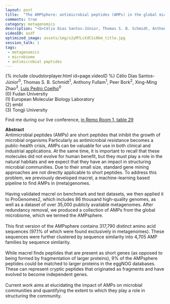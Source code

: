 ```yaml
---
layout: post
title:  "The AMPSphere: antimicrobial peptides (AMPs) in the global microbiome"
comments: true
category: metagenomics
description: "<b>Célio Dias Santos-Júnior, Thomas S. B. Schmidt, Anthony Fullam, Peer Bork, Xing-Ming Zhao, Luis Pedro Coelho</b><br/>Antimicrobial peptides (AMPs) are short peptides t..."
videoID: asdf
optimized_image: assets/img/x2yM7LcXdCSi0bm_title.jpg
session_talk: 1
tags:
 - metagenomics
 - microbiome
 - antimicrobial peptides
---
```

{% include cloudstorplayer.html id=page.videoID %}
Célio Dias Santos-Júnior<sup>0</sup>, Thomas S. B. Schmidt<sup>1</sup>, Anthony Fullam<sup>1</sup>, Peer Bork<sup>2</sup>, Xing-Ming Zhao<sup>3</sup>, <u>Luis Pedro Coelho</u><sup>0</sup><br/>
\(0\) Fudan University<br/>
\(1\) European Molecular Biology Laboratory<br/>
\(2\) embl<br/>
\(3\) Tongji University

Find me during our live conference, [in Remo Room 1, table 29](https://remo.co)

<b>Abstract</b><br/>
Antimicrobial peptides \(AMPs\) are short peptides that inhibit the growth of microbial organisms Particularly as antimicrobial resistance becomes a public-health crisis, AMPs can be valuable for use in both clinical and industrial applications. At the same time, it is important to recall that these molecules did not evolve for human benefit, but they must play a role in the natural habitats and we expect that they have an impact in structuring microbial communities. Due to their small size, standard gene mining approaches are not directly applicable to short peptides. To address this problem, we previously developed macrel, a machine-learning based pipeline to find AMPs in \(meta\)genomes.<br/><br/>Having validated macrel on benchmark and test datasets, we then applied it to ProGenomes2, which includes 86 thousand high-quality genomes, as well as a dataset of over 35,000 publicly available metagenomes. After redundancy removal, we produced a collection of AMPs from the global microbiome, which we termed the AMPsphere.<br/><br/>This first version of the AMPsphere contains 317,790 distinct amino acid sequences \(97.1% of which were found exclusively in metagenomes\). These sequences were further clustered by sequence similarity into 4,705 AMP families by sequence similarity.<br/><br/>While macrel finds peptides that are present as short genes \(as opposed to being formed by fragmentation of larger proteins\), 9% of the AMPsphere peptides could be matched to larger proteins in the eggNOG databases. These can represent cryptic peptides that originated as fragments and have evolved to become independent genes.<br/><br/>Current work aims at elucidating the impact of AMPs on microbial communities and quantifying the extent to which they play a role in structuring the community.<br/>
